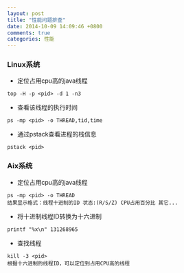 ```yaml
---
layout: post
title: "性能问题排查"
date: 2014-10-09 14:09:46 +0800
comments: true
categories: 性能
---
```

### Linux系统
* 定位占用cpu高的java线程   
```
top -H -p <pid> -d 1 -n3
```
* 查看该线程的执行时间  
```
ps -mp <pid> -o THREAD,tid,time
```
* 通过pstack查看进程的栈信息  
```
pstack <pid>
```

### Aix系统
* 定位占用cpu高的java线程   
```
ps -mp <pid> -o THREAD
结果显示格式：线程十进制的ID 状态:(R/S/Z) CPU占用百分比 其它...
```
* 将十进制线程ID转换为十六进制  
```
printf "%x\n" 131268965
```
* 查找线程  
```
kill -3 <pid>
根据十六进制的线程ID，可以定位到占用CPU高的线程
```